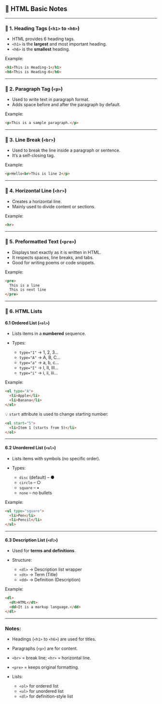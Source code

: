 ## 📝 HTML Basic Notes

---

### 🔹 1. Heading Tags (`<h1>` to `<h6>`)

* HTML provides 6 heading tags.
* `<h1>` is the **largest** and most important heading.
* `<h6>` is the **smallest** heading.

Example:

```html
<h1>This is Heading-1</h1>
<h6>This is Heading-6</h6>
```

---

### 🔹 2. Paragraph Tag (`<p>`)

* Used to write text in paragraph format.
* Adds space before and after the paragraph by default.

Example:

```html
<p>This is a sample paragraph.</p>
```

---

### 🔹 3. Line Break (`<br>`)

* Used to break the line inside a paragraph or sentence.
* It’s a self-closing tag.

Example:

```html
<p>Hello<br>This is line 2</p>
```

---

### 🔹 4. Horizontal Line (`<hr>`)

* Creates a horizontal line.
* Mainly used to divide content or sections.

Example:

```html
<hr>
```

---

### 🔹 5. Preformatted Text (`<pre>`)

* Displays text exactly as it is written in HTML.
* It respects spaces, line breaks, and tabs.
* Good for writing poems or code snippets.

Example:

```html
<pre>
  This is a line
  This is next line
</pre>
```

---

### 🔹 6. HTML Lists

#### 6.1 Ordered List (`<ol>`)

* Lists items in a **numbered** sequence.
* Types:

  * `type="1"` → 1, 2, 3...
  * `type="A"` → A, B, C...
  * `type="a"` → a, b, c...
  * `type="I"` → I, II, III...
  * `type="i"` → i, ii, iii...

Example:

```html
<ol type="A">
  <li>Apple</li>
  <li>Banana</li>
</ol>
```

💡 `start` attribute is used to change starting number:

```html
<ol start="5">
  <li>Item 1 (starts from 5)</li>
</ol>
```

---

#### 6.2 Unordered List (`<ul>`)

* Lists items with symbols (no specific order).
* Types:

  * `disc` (default) – ●
  * `circle` – ○
  * `square` – ▪
  * `none` – no bullets

Example:

```html
<ul type="square">
  <li>Pen</li>
  <li>Pencil</li>
</ul>
```

---

#### 6.3 Description List (`<dl>`)

* Used for **terms and definitions**.
* Structure:

  * `<dl>` → Description list wrapper
  * `<dt>` → Term (Title)
  * `<dd>` → Definition (Description)

Example:

```html
<dl>
  <dt>HTML</dt>
  <dd>It is a markup language.</dd>
</dl>
```

---

### Notes:

* Headings (`<h1>` to `<h6>`) are used for titles.
* Paragraphs (`<p>`) are for content.
* `<br>` = break line; `<hr>` = horizontal line.
* `<pre>` = keeps original formatting.
* Lists:

  * `<ol>` for ordered list
  * `<ul>` for unordered list
  * `<dl>` for definition-style list

